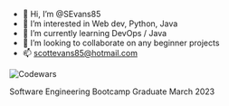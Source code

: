 - 👋 Hi, I’m @SEvans85
- 👀 I’m interested in Web dev, Python, Java
- 🌱 I’m currently learning DevOps / Java
- 💞️ I’m looking to collaborate on any beginner projects
- 📫 scottevans85@hotmail.com

![Codewars](https://github.r2v.ch/codewars?user=SEvans85&stroke=COLOR)

Software Engineering Bootcamp Graduate March 2023
<!---
SEvans85/SEvans85 is a ✨ special ✨ repository because its `README.md` (this file) appears on your GitHub profile.
You can click the Preview link to take a look at your changes.
--->
